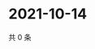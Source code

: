 # 2021-10-14

共 0 条

<!-- BEGIN WEIBO -->
<!-- 最后更新时间 Thu Oct 14 2021 10:27:48 GMT+0800 (China Standard Time) -->

<!-- END WEIBO -->
